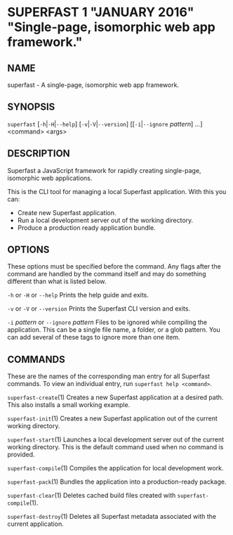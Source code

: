 # SUPERFAST 1 "JANUARY 2016" "Single-page, isomorphic web app framework."

## NAME

superfast - A single-page, isomorphic web app framework.

## SYNOPSIS

`superfast` [`-h`|`-H`|`--help`] [`-v`|`-V`|`--version`]
          [[`-i`|`--ignore` *pattern*] *...*]
          \<command\> \<args\>

## DESCRIPTION

Superfast a JavaScript framework for rapidly creating single-page, isomorphic web applications.

This is the CLI tool for managing a local Superfast application. With this you can:

- Create new Superfast application.
- Run a local development server out of the working directory.
- Produce a production ready application bundle.

## OPTIONS

These options must be specified before the command. Any flags after the command are handled by the command itself and may do something different than what is listed below.

`-h` or `-H` or `--help`
  Prints the help guide and exits.

`-v` or `-V` or `--version`
  Prints the Superfast CLI version and exits.

`-i` *pattern* or `--ignore` *pattern*
  Files to be ignored while compiling the application. This can be a single file name, a folder, or a glob pattern. You can add several of these tags to ignore more than one item.

## COMMANDS

These are the names of the corresponding man entry for all Superfast commands. To view an individual entry, run `superfast help <command>`.

`superfast-create`(1)
  Creates a new Superfast application at a desired path. This also installs a small working example.

`superfast-init`(1)
  Creates a new Superfast application out of the current working directory.

`superfast-start`(1)
  Launches a local development server out of the current working directory. This is the default command used when no command is provided.

`superfast-compile`(1)
  Compiles the application for local development work.

`superfast-pack`(1)
  Bundles the application into a production-ready package.

`superfast-clear`(1)
  Deletes cached build files created with `superfast-compile`(1).

`superfast-destroy`(1)
  Deletes all Superfast metadata associated with the current application.
